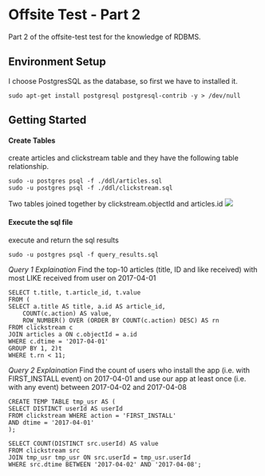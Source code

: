 # Offsite Test - Part 2
Part 2 of the offsite-test test for the knowledge of RDBMS. 

## Environment Setup
I choose PostgresSQL as the database, so first we have to installed it.

    sudo apt-get install postgresql postgresql-contrib -y > /dev/null

## Getting Started
#### Create Tables
create articles and clickstream table and they have the following table relationship. 

    sudo -u postgres psql -f ./ddl/articles.sql
    sudo -u postgres psql -f ./ddl/clickstream.sql

Two tables joined together by clickstream.objectId and articles.id
<img src="https://i.imgur.com/0xIOKaK.png"> 

#### Execute the sql file
execute and return the sql results

    sudo -u postgres psql -f query_results.sql

_Query 1 Explaination_
Find the top-10 articles (title, ID and like received) with most LIKE received from user on 2017-04-01

    SELECT t.title, t.article_id, t.value
    FROM (
    SELECT a.title AS title, a.id AS article_id, 
        COUNT(c.action) AS value,
        ROW_NUMBER() OVER (ORDER BY COUNT(c.action) DESC) AS rn
    FROM clickstream c 
    JOIN articles a ON c.objectId = a.id
    WHERE c.dtime = '2017-04-01'
    GROUP BY 1, 2)t 
    WHERE t.rn < 11;
    
_Query 2 Explaination_
Find the count of users who install the app (i.e. with FIRST_INSTALL event) on
2017-04-01 and use our app at least once (i.e. with any event) between 2017-04-02 and 2017-04-08

    CREATE TEMP TABLE tmp_usr AS (
    SELECT DISTINCT userId AS userId
    FROM clickstream WHERE action = 'FIRST_INSTALL'
    AND dtime = '2017-04-01'
    );
    
    SELECT COUNT(DISTINCT src.userId) AS value
    FROM clickstream src
    JOIN tmp_usr tmp_usr ON src.userId = tmp_usr.userId
    WHERE src.dtime BETWEEN '2017-04-02' AND '2017-04-08';

